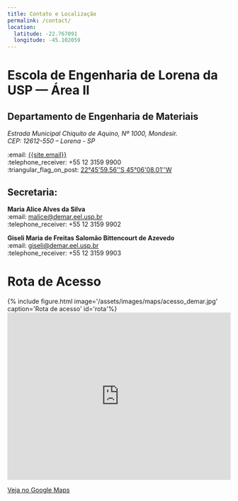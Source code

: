 ```yaml
---
title: Contato e Localização
permalink: /contact/
location:
  latitude: -22.767091
  longitude: -45.102059
---
```


<style>
body {text-align: left;}
</style>

<div class="container-fluid mb-3">
  <div class="row">
    <div class="col">
      <div class="card" style="width: 100%;">
        <div class="card-body">
        <h1> Escola de Engenharia de Lorena da USP &mdash; Área II </h1>
        <h2> Departamento de Engenharia de Materiais</h2>
        <address>
        Estrada Municipal Chiquito de Aquino, Nº 1000, Mondesir.<br>
        CEP: 12612-550 &ndash; Lorena - SP
      </address>
        <p>
        :email: <a href="mailto:{{site.email}}">{{site.email}}</a><br />
        :telephone_receiver: +55 12 3159 9900<br />
        :triangular_flag_on_post: <a href="https://goo.gl/maps/3PnarWXHFq52">22°45'59.56''S 45°06'08.01''W</a>
        </p>
        <h2>Secretaria:</h2>
        <p><b>Maria Alice Alves da Silva</b><br />
        :email: <a href="mailto:malice@demar.eel.usp.br">malice@demar.eel.usp.br</a><br />
        :telephone_receiver: +55 12 3159 9902</p>
        <p><b>Giseli Maria de Freitas Salomão Bittencourt de Azevedo</b><br />
        :email: <a href="mailto:malice@demar.eel.usp.br">giseli@demar.eel.usp.br</a><br />
        :telephone_receiver: +55 12 3159 9903</p>
        </div>
      </div>
    </div>
    <div class="col">
      <div class="card" style="width: 100%;">
        <div class="card-body">
        <h1 class="alert bg-dark text-light">Rota de Acesso</h1>
          {% include figure.html image='/assets/images/maps/acesso_demar.jpg' caption='Rota de acesso' id='rota'%}
        </div>
      </div>
    </div>
  </div>
</div>

<style>
    .google-maps {
        position: relative;
        padding-bottom: 75%; // This is the aspect ratio
        height: 0;
        overflow: hidden;
    }
    .google-maps iframe {
        position: absolute;
        top: 0;
        left: 0;
        width: 100% !important;
        height: 100% !important;
    }
</style>

<div class="google-maps">
<iframe src="https://www.google.com/maps/embed?pb=!1m18!1m12!1m3!1d3678.968612206168!2d-45.10441298503691!3d-22.76654608508333!2m3!1f0!2f0!3f0!3m2!1i1024!2i768!4f13.1!3m3!1m2!1s0x94cccee612652de3%3A0x22947c157f4cf5ae!2sEscola+de+Engenharia+de+Lorena+-+Campus+II+(DEMAR)!5e0!3m2!1sen!2sbr!4v1554248484505!5m2!1sen!2sbr" width="600" height="450" frameborder="0" style="border:0" allowfullscreen></iframe>
</div>
<p><a href="https://goo.gl/maps/3PnarWXHFq52" target="_blank">Veja no Google Maps</a></p>
